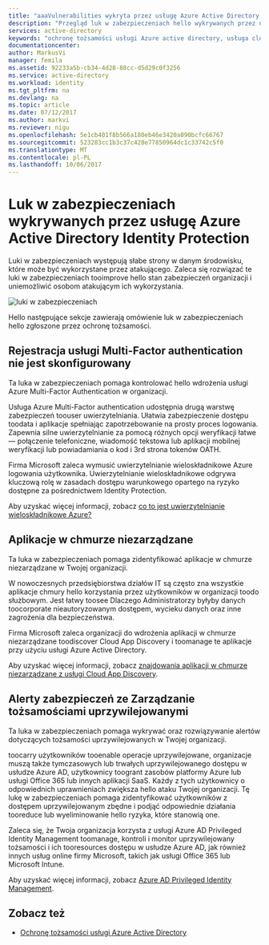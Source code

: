 ```yaml
---
title: "aaaVulnerabilities wykryta przez usługę Azure Active Directory Identity Protection | Dokumentacja firmy Microsoft"
description: "Przegląd luk w zabezpieczeniach hello wykrywanych przez usługę Azure Active Directory Identity Protection."
services: active-directory
keywords: "ochronę tożsamości usługi Azure active directory, usługa cloud app discovery, zarządzanie aplikacjami, zabezpieczeń, ryzyka, poziom ryzyka, luki w zabezpieczeniach, zasady zabezpieczeń"
documentationcenter: 
author: MarkusVi
manager: femila
ms.assetid: 92233a5b-cb34-4d28-88cc-d5d29c0f3256
ms.service: active-directory
ms.workload: identity
ms.tgt_pltfrm: na
ms.devlang: na
ms.topic: article
ms.date: 07/12/2017
ms.author: markvi
ms.reviewer: nigu
ms.openlocfilehash: 5e1cb401f8b566a180eb46e3420a090bcfc66767
ms.sourcegitcommit: 523283cc1b3c37c428e77850964dc1c33742c5f0
ms.translationtype: MT
ms.contentlocale: pl-PL
ms.lasthandoff: 10/06/2017
---
```

# <a name="vulnerabilities-detected-by-azure-active-directory-identity-protection"></a>Luk w zabezpieczeniach wykrywanych przez usługę Azure Active Directory Identity Protection
Luki w zabezpieczeniach występują słabe strony w danym środowisku, które może być wykorzystane przez atakującego. Zaleca się rozwiązać te luki w zabezpieczeniach tooimprove hello stan zabezpieczeń organizacji i uniemożliwić osobom atakującym ich wykorzystania.


![luki w zabezpieczeniach](./media/active-directory-identityprotection-vulnerabilities/101.png "luk w zabezpieczeniach")



Hello następujące sekcje zawierają omówienie luk w zabezpieczeniach hello zgłoszone przez ochronę tożsamości.

## <a name="multi-factor-authentication-registration-not-configured"></a>Rejestracja usługi Multi-Factor authentication nie jest skonfigurowany
Ta luka w zabezpieczeniach pomaga kontrolować hello wdrożenia usługi Azure Multi-Factor Authentication w organizacji. 

Usługa Azure Multi-Factor authentication udostępnia drugą warstwę zabezpieczeń toouser uwierzytelniania. Ułatwia zabezpieczenie dostępu toodata i aplikacje spełniając zapotrzebowanie na prosty proces logowania. Zapewnia silne uwierzytelnianie za pomocą różnych opcji weryfikacji łatwe — połączenie telefoniczne, wiadomość tekstowa lub aplikacji mobilnej weryfikacji lub powiadamiania o kod i 3rd strona tokenów OATH.

Firma Microsoft zaleca wymusić uwierzytelnianie wieloskładnikowe Azure logowania użytkownika. Uwierzytelnianie wieloskładnikowe odgrywa kluczową rolę w zasadach dostępu warunkowego opartego na ryzyko dostępne za pośrednictwem Identity Protection.

Aby uzyskać więcej informacji, zobacz [co to jest uwierzytelnianie wieloskładnikowe Azure?](../multi-factor-authentication/multi-factor-authentication.md)

## <a name="unmanaged-cloud-apps"></a>Aplikacje w chmurze niezarządzane
Ta luka w zabezpieczeniach pomaga zidentyfikować aplikacje w chmurze niezarządzane w Twojej organizacji.

W nowoczesnych przedsiębiorstwa działów IT są często zna wszystkie aplikacje chmury hello korzystania przez użytkowników w organizacji toodo służbowym. Jest łatwy toosee Dlaczego Administratorzy byłyby danych toocorporate nieautoryzowanym dostępem, wycieku danych oraz inne zagrożenia dla bezpieczeństwa. 

Firma Microsoft zaleca organizacji do wdrożenia aplikacji w chmurze niezarządzane toodiscover Cloud App Discovery i toomanage te aplikacje przy użyciu usługi Azure Active Directory.

Aby uzyskać więcej informacji, zobacz [znajdowania aplikacji w chmurze niezarządzane z usługi Cloud App Discovery](active-directory-cloudappdiscovery-whatis.md).

## <a name="security-alerts-from-privileged-identity-management"></a>Alerty zabezpieczeń ze Zarządzanie tożsamościami uprzywilejowanymi
Ta luka w zabezpieczeniach pomaga wykrywać oraz rozwiązywanie alertów dotyczących tożsamości uprzywilejowanych w Twojej organizacji.  

toocarry użytkowników tooenable operacje uprzywilejowane, organizacje muszą także tymczasowych lub trwałych uprzywilejowanego dostępu w usłudze Azure AD, użytkownicy toogrant zasobów platformy Azure lub usługi Office 365 lub innych aplikacji SaaS. Każdy z tych użytkownicy o odpowiednich uprawnieniach zwiększa hello ataku Twojej organizacji. Tę lukę w zabezpieczeniach pomaga zidentyfikować użytkowników z dostępem uprzywilejowanym zbędne i podjąć odpowiednie działania tooreduce lub wyeliminowanie hello ryzyka, które stanowią one. 

Zaleca się, że Twoja organizacja korzysta z usługi Azure AD Privileged Identity Management toomanage, kontroli i monitor uprzywilejowany tożsamości i ich tooresources dostępu w usłudze Azure AD, jak również innych usług online firmy Microsoft, takich jak usługi Office 365 lub Microsoft Intune.

Aby uzyskać więcej informacji, zobacz [Azure AD Privileged Identity Management](active-directory-privileged-identity-management-configure.md). 

## <a name="see-also"></a>Zobacz też
* [Ochronę tożsamości usługi Azure Active Directory](active-directory-identityprotection.md)

